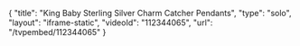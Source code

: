 {
    "title": "King Baby Sterling Silver Charm Catcher Pendants",
    "type": "solo",
    "layout": "iframe-static",
    "videoId": "112344065",
    "url": "\/tvpembed\/112344065"
}